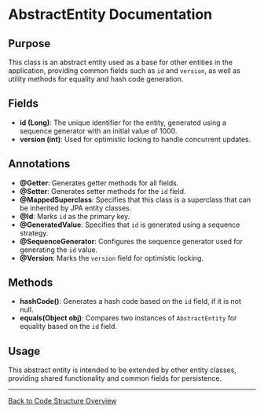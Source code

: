 # AbstractEntity Documentation

## Purpose

This class is an abstract entity used as a base for other entities in the application, providing common fields such as `id` and `version`, as well as utility methods for equality and hash code generation.

## Fields

- **id (Long)**: The unique identifier for the entity, generated using a sequence generator with an initial value of 1000.
- **version (int)**: Used for optimistic locking to handle concurrent updates.

## Annotations

- **@Getter**: Generates getter methods for all fields.
- **@Setter**: Generates setter methods for the `id` field.
- **@MappedSuperclass**: Specifies that this class is a superclass that can be inherited by JPA entity classes.
- **@Id**: Marks `id` as the primary key.
- **@GeneratedValue**: Specifies that `id` is generated using a sequence strategy.
- **@SequenceGenerator**: Configures the sequence generator used for generating the `id` value.
- **@Version**: Marks the `version` field for optimistic locking.

## Methods

- **hashCode()**: Generates a hash code based on the `id` field, if it is not null.
- **equals(Object obj)**: Compares two instances of `AbstractEntity` for equality based on the `id` field.

## Usage

This abstract entity is intended to be extended by other entity classes, providing shared functionality and common fields for persistence.

---

[Back to Code Structure Overview](../../../code-structure/code-structure.md)
